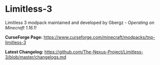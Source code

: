 # Limitless-3
Limitless 3 modpack maintained and developed by Gbergz - *Operating on Minecraft 1.16.1!*

**CurseForge Page:** https://www.curseforge.com/minecraft/modpacks/tnp-limitless-3

**Latest Changelog:** https://github.com/The-Nexus-Project/Limitless-3/blob/master/changelogs.md
